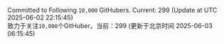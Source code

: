 Committed to Following `10,000` GitHubers. Current: <!-- FOLLOWING_COUNT -->299<!-- FOLLOWING_COUNT --> (Update at UTC <!-- LAST_UPDATED -->2025-06-02 22:15:45<!-- LAST_UPDATED -->)<br>
致力于关注`10,000`个GitHuber。当前：<!-- FOLLOWING_COUNT -->299<!-- FOLLOWING_COUNT --> (更新于北京时间 <!-- LAST_UPDATED_CST -->2025-06-03 06:15:45<!-- LAST_UPDATED_CST -->)
